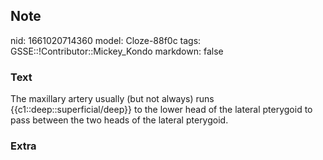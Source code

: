 ## Note
nid: 1661020714360
model: Cloze-88f0c
tags: GSSE::!Contributor::Mickey_Kondo
markdown: false

### Text
The maxillary artery usually (but not always) runs {{c1::deep::superficial/deep}} to the lower head of the lateral pterygoid to pass between the two heads of the lateral pterygoid.

### Extra

